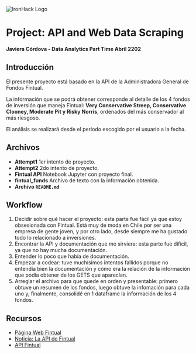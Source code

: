 ![IronHack Logo](https://s3-eu-west-1.amazonaws.com/ih-materials/uploads/upload_d5c5793015fec3be28a63c4fa3dd4d55.png)

# Project: API and Web Data Scraping
**Javiera Córdova - Data Analytics Part Time Abril 2202**

## Introducción

El presente proyecto está basado en la API de la Administradora General de Fondos Fintual.

La información que se podrá obtener corresponde al detalle de los 4 fondos de inversión que maneja Fintual: **Very Conservative Streep, Conservative Clooney, Moderate Pit y Risky Norris**, ordenados del más conservador al más riesgoso.

El análisis se realizará desde el periodo escogido por el usuario a la fecha.

## Archivos

* **Attempt1** 1er intento de proyecto.
* **Attempt2** 2do intento de proyecto.
* **Fintual API** Notebook Jupyter con proyecto final.
* **fintual_funds** Archivo de texto con la información obtenida.
* **Archivo ``README.md``**

## Workflow

1. Decidir sobre qué hacer el proyecto: esta parte fue fácil ya que estoy obsesionada con Fintual. Está muy de moda en Chile por ser una empresa de gente joven, y por otro lado, desde siempre me ha gustado todo lo relacionado a inversiones.
2. Encontrar la API y documentación que me sirviera: esta parte fue difícil, ya que no hay mucha documentación.
3. Entender lo poco que había de documentación.
4. Empezar a codear: tuve muchísimos intentos fallidos porque no entendía bien la documentación y cómo era la relación de la información que podía obtener de los GETS que aparecían.
5. Arreglar el archivo para que quede en orden y presentable: primero obtuve un resumen de los fondos, luego obtuve la infomación para cada uno y, finalmente, consolidé en 1 dataframe la información de los 4 fondos.

## Recursos

* [Página Web Fintual](https://fintual.cl)
* [Noticia: La API de Fintual](https://fintualist.com/chile/noticias/el-api-de-fintual/)
* [API Fintual](https://fintual.cl/api-docs/index.html)
